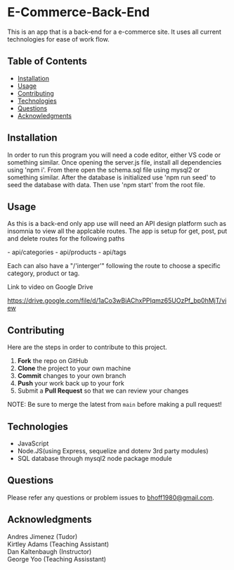 # E-Commerce-Back-End
This is an app that is a back-end for a e-commerce site. It uses all current technologies for ease of work flow.


## Table of Contents
- [Installation](#Installation)
- [Usage](#Usage)
- [Contributing](#Contributing)
- [Technologies](#Technologies)
- [Questions](#Questions)
- [Acknowledgments](#Acknowledgments)

## Installation
In order to run this program you will need a code editor, either VS code or something similar. Once opening the server.js file, install all dependencies using 'npm i'. From there open the schema.sql file using mysql2 or something similar. After the database is initialized use 'npm run seed' to seed the database with data. Then use 'npm start' from the root file.  

## Usage 
As this is a back-end only app use will need an API design platform such as insomnia to view all the applcable routes. The app is setup for get, post, put and delete routes for the following paths
<p>
- api/categories
- api/products
- api/tags
<p>
Each can also have a "/'interger'" following the route to choose a specific category, product or tag.


[](../../../Old%20CPU/Downloads/E-commerce%20Back%20End.mp4)


Link to video on Google Drive 

https://drive.google.com/file/d/1aCo3wBiAChxPPIqmz65UOzPf_bp0hMjT/view


## Contributing 
Here are the steps in order to contribute to this project.
1. **Fork** the repo on GitHub
2. **Clone** the project to your own machine
3. **Commit** changes to your own branch
4. **Push** your work back up to your fork
5. Submit a **Pull Request** so that we can review your changes

NOTE: Be sure to merge the latest from `main` before making a pull request!


## Technologies
- JavaScript
- Node.JS(using Express, sequelize and dotenv 3rd party modules)
- SQL database through mysql2 node package module 

## Questions
Please refer any questions or problem issues to bhoff1980@gmail.com.

## Acknowledgments
Andres Jimenez (Tudor) <br>
Kirtley Adams (Teaching Assistant) <br>
Dan Kaltenbaugh (Instructor)<br>
George Yoo (Teaching Assisstant)
